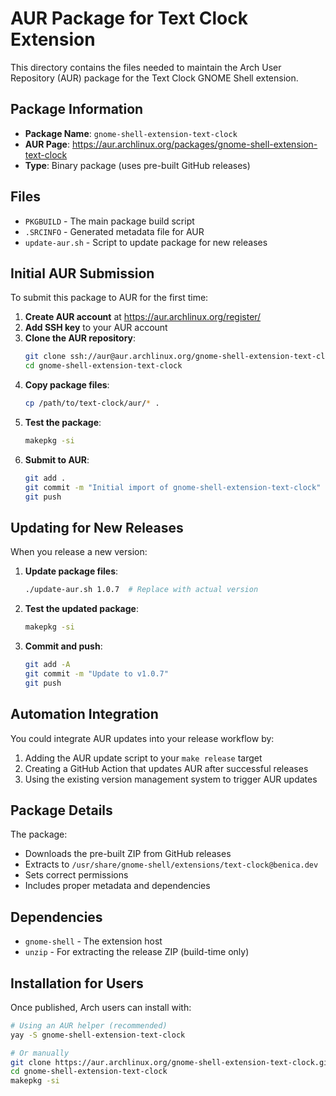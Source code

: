 <!--
SPDX-FileCopyrightText: Arch Linux contributors
SPDX-License-Identifier: 0BSD
-->

# AUR Package for Text Clock Extension

This directory contains the files needed to maintain the Arch User Repository (AUR) package for the Text Clock GNOME Shell extension.

## Package Information

- **Package Name**: `gnome-shell-extension-text-clock`
- **AUR Page**: https://aur.archlinux.org/packages/gnome-shell-extension-text-clock
- **Type**: Binary package (uses pre-built GitHub releases)

## Files

- `PKGBUILD` - The main package build script
- `.SRCINFO` - Generated metadata file for AUR
- `update-aur.sh` - Script to update package for new releases

## Initial AUR Submission

To submit this package to AUR for the first time:

1. **Create AUR account** at https://aur.archlinux.org/register/
2. **Add SSH key** to your AUR account
3. **Clone the AUR repository**:
   ```bash
   git clone ssh://aur@aur.archlinux.org/gnome-shell-extension-text-clock.git
   cd gnome-shell-extension-text-clock
   ```
4. **Copy package files**:
   ```bash
   cp /path/to/text-clock/aur/* .
   ```
5. **Test the package**:
   ```bash
   makepkg -si
   ```
6. **Submit to AUR**:
   ```bash
   git add .
   git commit -m "Initial import of gnome-shell-extension-text-clock"
   git push
   ```

## Updating for New Releases

When you release a new version:

1. **Update package files**:

   ```bash
   ./update-aur.sh 1.0.7  # Replace with actual version
   ```

2. **Test the updated package**:

   ```bash
   makepkg -si
   ```

3. **Commit and push**:
   ```bash
   git add -A
   git commit -m "Update to v1.0.7"
   git push
   ```

## Automation Integration

You could integrate AUR updates into your release workflow by:

1. Adding the AUR update script to your `make release` target
2. Creating a GitHub Action that updates AUR after successful releases
3. Using the existing version management system to trigger AUR updates

## Package Details

The package:

- Downloads the pre-built ZIP from GitHub releases
- Extracts to `/usr/share/gnome-shell/extensions/text-clock@benica.dev`
- Sets correct permissions
- Includes proper metadata and dependencies

## Dependencies

- `gnome-shell` - The extension host
- `unzip` - For extracting the release ZIP (build-time only)

## Installation for Users

Once published, Arch users can install with:

```bash
# Using an AUR helper (recommended)
yay -S gnome-shell-extension-text-clock

# Or manually
git clone https://aur.archlinux.org/gnome-shell-extension-text-clock.git
cd gnome-shell-extension-text-clock
makepkg -si
```
